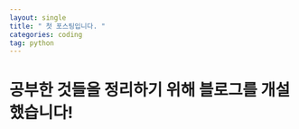 ```yaml
---
layout: single
title: " 첫 포스팅입니다. "
categories: coding
tag: python
---
```



# 공부한 것들을 정리하기 위해 블로그를 개설했습니다!
